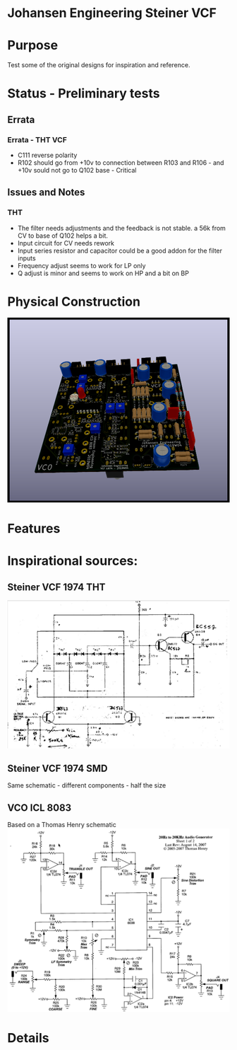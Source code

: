 # Johansen Engineering Steiner VCF

# Purpose
Test some of the original designs for inspiration and reference.

# Status - Preliminary tests
## Errata
### Errata - THT VCF
* C111 reverse polarity
* R102 should go from +10v to connection between R103 and R106 - and +10v sould not go to Q102 base - Critical
 
## Issues and Notes
### THT
 * The filter needs adjustments and the feedback is not stable. a 56k from CV to base of Q102 helps a bit.
 * Input circuit for CV needs rework
 * Input series resistor and capacitor could be a good addon for the filter inputs
 * Frequency adjust seems to work for LP only
 * Q adjust is minor and seems to work on HP and a bit on BP
 
# Physical Construction
![](Kicad-JE-SteinerVCF-1974-TopRevA4.png)
# Features

# Inspirational sources:
## Steiner VCF 1974 THT
![](Steiner1974.png)
## Steiner VCF 1974 SMD
Same schematic - different components - half the size

## VCO ICL 8083
Based on a Thomas Henry schematic
![](ICL8083-th_audio_gen_schem_1.png)
# Details

